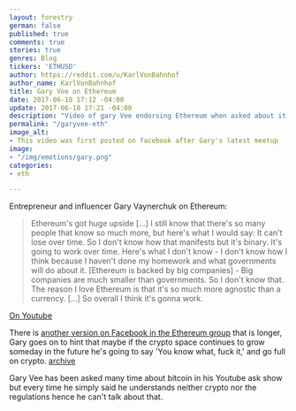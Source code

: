 ```yaml
---
layout: forestry
german: false
published: true
comments: true
stories: true
genres: Blog
tickers: 'ETHUSD'
author: https://reddit.com/u/KarlVonBahnhof
author_name: KarlVonBahnhof
title: Gary Vee on Ethereum
date: 2017-06-18 17:12 -04:00
update: 2017-06-18 17:21 -04:00
description: "Video of gary Vee endorsing Ethereum when asked about it by a fan."
permalink: "/garyvee-eth"
image_alt:
- This video was first posted on facebook after Gary's latest meetup
image:
- "/img/emotions/gary.png"
categories:
- eth

---
```


Entrepreneur and influencer Gary Vaynerchuk on Ethereum:

> Ethereum's got huge upside [...] I still know that there's so many people that know so much more, but here's what I would say: It can't lose over time. So I don't know how that manifests but it's binary. It's going to work over time. Here's what I don't know - I don't know how I think because I haven't done my homework and what governments will do about it. [Ethereum is backed by big companies] - Big companies are much smaller than governments. So I don't know that. The reason I love Ethereum is that it's so much more agnostic than a currency. [...] So overall I think it's gonna work.

[On Youtube](https://youtu.be/mkR4-ZDAWcI)


<script async custom-element="amp-youtube" src="https://cdn.ampproject.org/v0/amp-youtube-0.1.js"></script>
<amp-youtube data-videoid="mkR4-ZDAWcI" layout="responsive" width="700" height="360"></amp-youtube>


There is [another version on Facebook in the Ethereum group](https://www.facebook.com/groups/Ethereum/permalink/1221683854624326/) that is longer, Gary goes on to hint that maybe if the crypto space continues to grow someday in the future he's going to say 'You know what, fuck it,' and go full on crypto. [archive](http://archive.is/L3dMO)

Gary Vee has been asked many time about bitcoin in his Youtube ask show but every time he simply said he understands neither crypto nor the regulations hence he can't talk about that.
